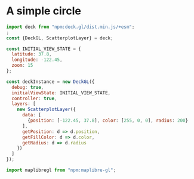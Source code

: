 # A simple circle


```js
import deck from "npm:deck.gl/dist.min.js/+esm";
;
const {DeckGL, ScatterplotLayer} = deck;
```

```js
const INITIAL_VIEW_STATE = {
  latitude: 37.8,
  longitude: -122.45,
  zoom: 15
};
```

```js
const deckInstance = new DeckGL({
  debug: true,
  initialViewState: INITIAL_VIEW_STATE,
  controller: true,
  layers: [
    new ScatterplotLayer({
      data: [
        {position: [-122.45, 37.8], color: [255, 0, 0], radius: 200}
      ],
      getPosition: d => d.position,
      getFillColor: d => d.color,
      getRadius: d => d.radius
    })
  ]
});
```



<link rel="stylesheet" href="https://unpkg.com/maplibre-gl/dist/maplibre-gl.css">




```js
import maplibregl from "npm:maplibre-gl";
```
